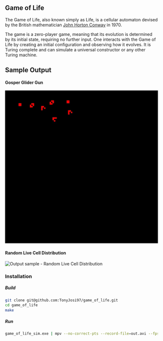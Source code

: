 ## Game of Life

The Game of Life, also known simply as Life, is a cellular automaton devised by the British mathematician [John Horton Conway](https://en.wikipedia.org/wiki/John_Horton_Conway) in 1970.

The game is a zero-player game, meaning that its evolution is determined by its initial state, requiring no further input. One interacts with the Game of Life by creating an initial configuration and observing how it evolves. It is Turing complete and can simulate a universal constructor or any other Turing machine.

## Sample Output

#### Gosper Glider Gun

![Output sample - Gosper Glider Gun](https://github.com/TonyJosi97/game_of_life/blob/master/gif_samples/GosperGliderGun.gif)

#### Random Live Cell Distribution

![Output sample - Random Live Cell Distribution](https://github.com/TonyJosi97/game_of_life/blob/master/gif_samples/Random.gif)

### Installation

##### Build

``` sh
git clone git@github.com:TonyJosi97/game_of_life.git
cd game_of_life
make
```

##### Run

``` sh
game_of_life_sim.exe | mpv --no-correct-pts --record-file=out.avi --fps=60 -
```
